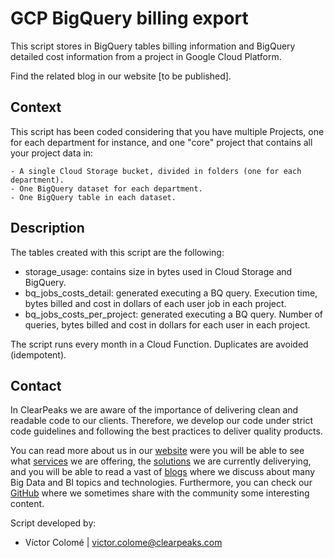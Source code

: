 # GCP BigQuery billing export

This script stores in BigQuery tables billing information and BigQuery detailed cost information from a project in Google Cloud Platform.

Find the related blog in our website [to be published].

## Context

This script has been coded considering that you have multiple Projects, one for each department for instance, and one "core" project that contains all your project data in:

    - A single Cloud Storage bucket, divided in folders (one for each department).
    - One BigQuery dataset for each department.
    - One BigQuery table in each dataset.

## Description

The tables created with this script are the following:

- storage_usage: contains size in bytes used in Cloud Storage and BigQuery.
- bq_jobs_costs_detail: generated executing a BQ query. Execution time, bytes billed and cost in dollars of each user job in each project.
- bq_jobs_costs_per_project: generated executing a BQ query. Number of queries, bytes billed and cost in dollars for each user in each project.

The script runs every month in a Cloud Function. Duplicates are avoided (idempotent).

## Contact

In ClearPeaks we are aware of the importance of delivering clean and readable code to our clients. Therefore, we develop our code under strict code guidelines and following the best practices to deliver quality products.

You can read more about us in our [website](https://www.clearpeaks.com/) were you will be able to see what [services](https://www.clearpeaks.com/bi-services/) we are offering, the [solutions](https://www.clearpeaks.com/bi-solutions-analytic-applications/) we are currently deliverying, and you will be able to read a vast of [blogs](https://www.clearpeaks.com/cp_blog/) where we discuss about many Big Data and BI topics and technologies. Furthermore, you can check our [GitHub](https://github.com/ClearPeaksSL) where we sometimes share with the community some interesting content.

Script developed by:

- Víctor Colomé | victor.colome@clearpeaks.com
